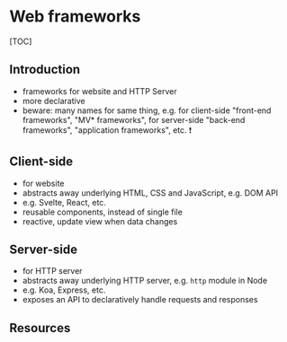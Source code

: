 # Web frameworks

[TOC]


<!-- ToDo: finish -->

## Introduction

- frameworks for website and HTTP Server
- more declarative
- beware: many names for same thing, e.g. for client-side "front-end frameworks", "MV* frameworks", for server-side "back-end frameworks", "application frameworks", etc. ❗️



## Client-side

- for website
- abstracts away underlying HTML, CSS and JavaScript, e.g. DOM API
- e.g. Svelte, React, etc.
- reusable components, instead of single file
- reactive, update view when data changes


## Server-side

- for HTTP server
- abstracts away underlying HTTP server, e.g. `http` module in Node
- e.g. Koa, Express, etc.
- exposes an API to declaratively handle requests and responses



## Resources